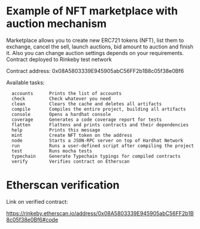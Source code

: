 # Example of NFT marketplace with auction mechanism

Marketplace allows you to create new ERC721 tokens (NFT), list them to exchange, cancel the sell, launch auctions, bid amount to auction and finish it.
Also you can change auction settings depends on your requirements.
Contract deployed to Rinkeby test network

Contract address: 0x08A5803339E945905abC56FF2b1B8c05f38e0Bf6

Available tasks: 
```shell
  accounts      Prints the list of accounts
  check         Check whatever you need
  clean         Clears the cache and deletes all artifacts
  compile       Compiles the entire project, building all artifacts
  console       Opens a hardhat console
  coverage      Generates a code coverage report for tests
  flatten       Flattens and prints contracts and their dependencies
  help          Prints this message
  mint          Create NFT token on the address
  node          Starts a JSON-RPC server on top of Hardhat Network
  run           Runs a user-defined script after compiling the project
  test          Runs mocha tests
  typechain     Generate Typechain typings for compiled contracts
  verify        Verifies contract on Etherscan

```
# Etherscan verification
Link on verified contract:

https://rinkeby.etherscan.io/address/0x08A5803339E945905abC56FF2b1B8c05f38e0Bf6#code
